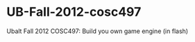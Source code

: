 UB-Fall-2012-cosc497
====================

Ubalt Fall 2012 COSC497: Build you own game engine (in flash)